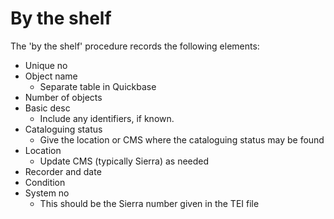 # By the shelf

The 'by the shelf' procedure records the following elements:

* Unique no
* Object name
  * Separate table in Quickbase
* Number of objects
* Basic desc
  * Include any identifiers, if known.
* Cataloguing status
  * Give the location or CMS where the cataloguing status may be found
* Location
  * Update CMS (typically Sierra) as needed
* Recorder and date
* Condition
* System no
  * This should be the Sierra number given in the TEI file
